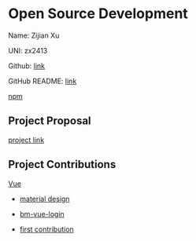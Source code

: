 # Open Source Development

Name: Zijian Xu

UNI: zx2413

Github: [link](https://github.com/Kawamiya)

GitHub README: [link](https://github.com/Kawamiya/Kawamiya/blob/main/README.md)

[npm](https://www.npmjs.com/~kawamiya)

## Project Proposal

[project link](../projects/javascript/customizable-login-component-library.md)

## Project Contributions

[Vue](../projects/javascript/vue.md)

* [material design](https://github.com/navasmdc/MaterialDesignLibrary)

* [bm-vue-login](https://github.com/BIGDgreen/bm-vue-login)

* [first contribution](https://github.com/CavsZhouyou/Front-End-Interview-Notebook/pull/7)
